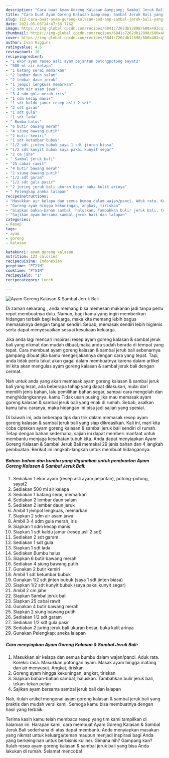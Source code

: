 ```yaml
---
description: "Cara buat Ayam Goreng Kalasan &amp;amp; Sambal Jeruk Bali yang enak dan Mudah Dibuat"
title: "Cara buat Ayam Goreng Kalasan &amp;amp; Sambal Jeruk Bali yang enak dan Mudah Dibuat"
slug: 122-cara-buat-ayam-goreng-kalasan-and-amp-sambal-jeruk-bali-yang-enak-dan-mudah-dibuat
date: 2021-05-05T14:47:36.776Z
image: https://img-global.cpcdn.com/recipes/6841c7262db12898/680x482cq70/ayam-goreng-kalasan-sambal-jeruk-bali-foto-resep-utama.jpg
thumbnail: https://img-global.cpcdn.com/recipes/6841c7262db12898/680x482cq70/ayam-goreng-kalasan-sambal-jeruk-bali-foto-resep-utama.jpg
cover: https://img-global.cpcdn.com/recipes/6841c7262db12898/680x482cq70/ayam-goreng-kalasan-sambal-jeruk-bali-foto-resep-utama.jpg
author: Ivan Higgins
ratingvalue: 4.6
reviewcount: 10
recipeingredient:
- "1 ekor ayam resep asli ayam pejantan potongpotong sayat2"
- "500 ml air kelapa"
- "1 batang serai memarkan"
- "2 lembar daun salam"
- "2 lembar daun jeruk"
- "1 jempol lengkuas memarkan"
- "2 sdm air asam jawa"
- "3-4 sdm gula merah iris"
- "1 sdm kecap manis"
- "1 sdt kaldu jamur resep asli 2 sdt"
- "2 sdt garam"
- "1 sdt gula"
- "1 sdt lada"
- " Bumbu halus"
- "6 butir bawang merah"
- "4 siung bawang putih"
- "2 butir kemiri"
- "1 sdt ketumbar bubuk"
- "1/2 sdt jinten bubuk saya 1 sdt jinten biasa"
- "1/2 sdt kunyit bubuk saya pakai kunyit segar"
- "2 cm jahe"
- " Sambal jeruk bali"
- "25 cabai rawit"
- "4 butir bawang merah"
- "2 siung bawang putih"
- "1/2 sdt garam"
- "1/2 sdt gula pasir"
- "2 juring jeruk bali ukuran besar buka kulit arinya"
- " Pelengkap aneka lalapan"
recipeinstructions:
- "Masukkan air kelapa dan semua bumbu dalam wajan/panci. Aduk rata. Koreksi rasa. Masukkan potongan ayam. Masak ayam hingga matang dan air menyusut. Angkat, tiriskan"
- "Goreng ayam hingga kekuningan, angkat, tiriskan"
- "Siapkan bahan-bahan sambal, haluskan. Tambahkan bulir jeruk bali, tekan-tekan pelan"
- "Sajikan ayam bersama sambal jeruk bali dan lalapan"
categories:
- Resep
tags:
- ayam
- goreng
- kalasan

katakunci: ayam goreng kalasan 
nutrition: 123 calories
recipecuisine: Indonesian
preptime: "PT21M"
cooktime: "PT51M"
recipeyield: "1"
recipecategory: Lunch

---
```



![Ayam Goreng Kalasan &amp; Sambal Jeruk Bali](https://img-global.cpcdn.com/recipes/6841c7262db12898/680x482cq70/ayam-goreng-kalasan-sambal-jeruk-bali-foto-resep-utama.jpg)

Di zaman  sekarang , anda memang bisa memesan makanan jadi tanpa perlu repot membuatnya dulu. Namun, bagi kamu yang ingin memberikan hidangan terbaik bagi keluarga, maka kita memang lebih bagus memasaknya dengan tangan sendiri. Sebab, memasak sendiri lebih higienis serta dapat menyesuaikan sesuai kesukaan keluarga.

Jika anda lagi mencari inspirasi resep ayam goreng kalasan &amp; sambal jeruk bali yang nikmat dan mudah dibuat,maka anda sudah berada di tempat yang tepat. Cara membuat ayam goreng kalasan &amp; sambal jeruk bali  sebenarnya gampang dibuat jika kamu mengerjakannya dengan cara yang tepat. Tapi, anda tidak perlu takut akan gagal dalam membuatnya 
karena dalam artikel ini kita akan mengulas ayam goreng kalasan &amp; sambal jeruk bali dengan cermat.  



Nah untuk anda yang akan memasak ayam goreng kalasan &amp; sambal jeruk bali yang lezat, ada beberapa tahap yang dapat dilakukan, mulai dari memilih jenis bahan, lalu pemilihan bahan segar, sampai cara mengolah dan menghidangkannya. kamu Tidak usah pusing jika mau memasak ayam goreng kalasan &amp; sambal jeruk bali yang enak di rumah. Sebab, asalkan kamu  tahu caranya, maka hidangan ini bisa jadi sajian yang spesial.

Di bawah ini, ada beberapa tips dan trik dalam memasak resep ayam goreng kalasan &amp; sambal jeruk bali yang siap dikreasikan. Kali ini, mari kita coba ciptakan ayam goreng kalasan &amp; sambal jeruk bali sendiri di rumah. Tetap dengan bahan sederhana, sajian ini dapat memberi manfaat untuk membantu menjaga kesehatan tubuh kita. Anda dapat menyiapkan Ayam Goreng Kalasan &amp; Sambal Jeruk Bali memakai 29 jenis bahan dan 4 langkah pembuatan. Berikut ini langkah-langkah untuk membuat hidangannya.

<!--inarticleads1-->

##### Bahan-bahan dan bumbu yang digunakan untuk pembuatan Ayam Goreng Kalasan &amp; Sambal Jeruk Bali:

1. Sediakan 1 ekor ayam (resep asli ayam pejantan), potong-potong, sayat2
1. Sediakan 500 ml air kelapa
1. Sediakan 1 batang serai, memarkan
1. Sediakan 2 lembar daun salam
1. Sediakan 2 lembar daun jeruk
1. Ambil 1 jempol lengkuas, memarkan
1. Siapkan 2 sdm air asam jawa
1. Ambil 3-4 sdm gula merah, iris
1. Siapkan 1 sdm kecap manis
1. Siapkan 1 sdt kaldu jamur (resep asli 2 sdt)
1. Sediakan 2 sdt garam
1. Sediakan 1 sdt gula
1. Siapkan 1 sdt lada
1. Sediakan  Bumbu halus
1. Siapkan 6 butir bawang merah
1. Sediakan 4 siung bawang putih
1. Gunakan 2 butir kemiri
1. Ambil 1 sdt ketumbar bubuk
1. Gunakan 1/2 sdt jinten bubuk (saya 1 sdt jinten biasa)
1. Siapkan 1/2 sdt kunyit bubuk (saya pakai kunyit segar)
1. Ambil 2 cm jahe
1. Siapkan  Sambal jeruk bali
1. Siapkan 25 cabai rawit
1. Gunakan 4 butir bawang merah
1. Siapkan 2 siung bawang putih
1. Sediakan 1/2 sdt garam
1. Sediakan 1/2 sdt gula pasir
1. Sediakan 2 juring jeruk bali ukuran besar, buka kulit arinya
1. Gunakan  Pelengkap: aneka lalapan




<!--inarticleads2-->

##### Cara menyiapkan Ayam Goreng Kalasan &amp; Sambal Jeruk Bali:

1. Masukkan air kelapa dan semua bumbu dalam wajan/panci. Aduk rata. Koreksi rasa. Masukkan potongan ayam. Masak ayam hingga matang dan air menyusut. Angkat, tiriskan
1. Goreng ayam hingga kekuningan, angkat, tiriskan
1. Siapkan bahan-bahan sambal, haluskan. Tambahkan bulir jeruk bali, tekan-tekan pelan
1. Sajikan ayam bersama sambal jeruk bali dan lalapan




Nah, itulah artikel mengenai  ayam goreng kalasan &amp; sambal jeruk bali  yang praktis dan mudah versi kami. Semoga kamu bisa membuatnya dengan hasil yang terbaik. 

Terima kasih kamu telah membaca resep yang tim kami tampilkan di halaman ini. Harapan kami, cara membuat  Ayam Goreng Kalasan &amp; Sambal Jeruk Bali sederhana di atas dapat membantu Anda menyiapkan masakan yang nikmat untuk keluarga/teman maupun menjadi inspirasi bagi Anda yang berkeinginan untuk berbisnis kuliner. Gimana nih? Gampang kan? Itulah resep ayam goreng kalasan &amp; sambal jeruk bali yang bisa Anda lakukan di rumah. Selamat mencoba!

